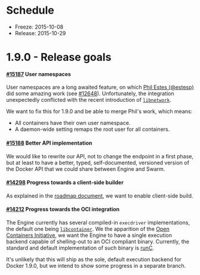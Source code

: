 # Schedule

* Freeze: 2015-10-08
* Release: 2015-10-29

# 1.9.0 - Release goals

#### [#15187](https://github.com/docker/docker/issues/15187) User namespaces

User namespaces are a long awaited feature, on which [Phil Estes (@estesp)](https://github.com/estesp) did some amazing work (see [#12648](https://github.com/docker/docker/pull/12648)). Unfortunately, the integration unexpectedly conflicted with the recent introduction of [`libnetwork`](https://github.com/docker/libnetwork).

We want to fix this for 1.9.0 and be able to merge Phil's work, which means:
- All containers have their own user namespace.
- A daemon-wide setting remaps the root user for all containers.

#### [#15188](https://github.com/docker/docker/issues/15188) Better API implementation

We would like to rewrite our API, not to change the endpoint in a first phase, but at least to have a better, typed, self-documented, versioned version of the Docker API that we could share between Engine and Swarm.

#### [#14298](https://github.com/docker/docker/issues/14298) Progress towards a client-side builder

As explained in the [roadmap document](https://github.com/docker/docker/blob/master/ROADMAP.md#122-builder), we want to enable client-side build.

#### [#14212](https://github.com/docker/docker/issues/14212) Progress towards the OCI integration

The Engine currently has several compiled-in `execdriver` implementations, the default one being [`libcontainer`](https://github.com/opencontainers/runc/blob/master/libcontainer). We the apparition of the [Open Containers Initiative](https://github.com/opencontainers/specs), we want the Engine to have a single execution backend capable of shelling-out to an OCI compliant binary. Currently, the standard and default implementation of such binary is [runC](https://runc.io).

It's unlikely that this will ship as the sole, default execution backend for Docker 1.9.0, but we intend to show some progress in a separate branch.